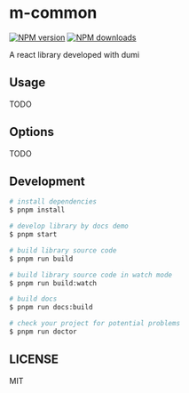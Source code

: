 # m-common

[![NPM version](https://img.shields.io/npm/v/m-common.svg?style=flat)](https://npmjs.org/package/m-common)
[![NPM downloads](http://img.shields.io/npm/dm/m-common.svg?style=flat)](https://npmjs.org/package/m-common)

A react library developed with dumi

## Usage

TODO

## Options

TODO

## Development

```bash
# install dependencies
$ pnpm install

# develop library by docs demo
$ pnpm start

# build library source code
$ pnpm run build

# build library source code in watch mode
$ pnpm run build:watch

# build docs
$ pnpm run docs:build

# check your project for potential problems
$ pnpm run doctor
```

## LICENSE

MIT
